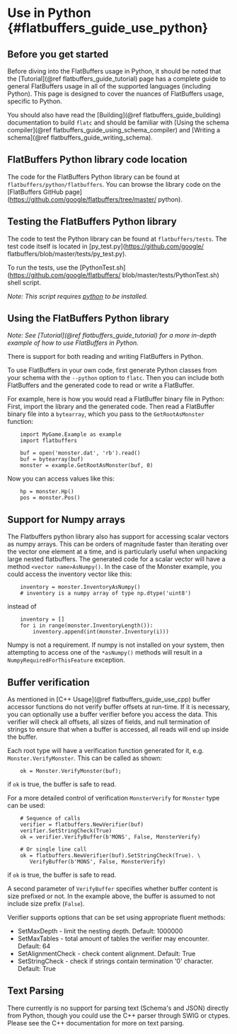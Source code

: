 Use in Python    {#flatbuffers_guide_use_python}
=============

## Before you get started

Before diving into the FlatBuffers usage in Python, it should be noted that the
[Tutorial](@ref flatbuffers_guide_tutorial) page has a complete guide to general
FlatBuffers usage in all of the supported languages (including Python). This
page is designed to cover the nuances of FlatBuffers usage, specific to
Python.

You should also have read the [Building](@ref flatbuffers_guide_building)
documentation to build `flatc` and should be familiar with
[Using the schema compiler](@ref flatbuffers_guide_using_schema_compiler) and
[Writing a schema](@ref flatbuffers_guide_writing_schema).

## FlatBuffers Python library code location

The code for the FlatBuffers Python library can be found at
`flatbuffers/python/flatbuffers`. You can browse the library code on the
[FlatBuffers GitHub page](https://github.com/google/flatbuffers/tree/master/
python).

## Testing the FlatBuffers Python library

The code to test the Python library can be found at `flatbuffers/tests`.
The test code itself is located in [py_test.py](https://github.com/google/
flatbuffers/blob/master/tests/py_test.py).

To run the tests, use the [PythonTest.sh](https://github.com/google/flatbuffers/
blob/master/tests/PythonTest.sh) shell script.

*Note: This script requires [python](https://www.python.org/) to be
installed.*

## Using the FlatBuffers Python library

*Note: See [Tutorial](@ref flatbuffers_guide_tutorial) for a more in-depth
example of how to use FlatBuffers in Python.*

There is support for both reading and writing FlatBuffers in Python.

To use FlatBuffers in your own code, first generate Python classes from your
schema with the `--python` option to `flatc`. Then you can include both
FlatBuffers and the generated code to read or write a FlatBuffer.

For example, here is how you would read a FlatBuffer binary file in Python:
First, import the library and the generated code. Then read a FlatBuffer binary
file into a `bytearray`, which you pass to the `GetRootAsMonster` function:

~~~~~~~~~~~~~~~~~~~~~~~~~~~~~~~~~~~~~~~~~~~~~~~~~~~~~~~~~~~~~~~~~~{.py}
    import MyGame.Example as example
    import flatbuffers

    buf = open('monster.dat', 'rb').read()
    buf = bytearray(buf)
    monster = example.GetRootAsMonster(buf, 0)
~~~~~~~~~~~~~~~~~~~~~~~~~~~~~~~~~~~~~~~~~~~~~~~~~~~~~~~~~~~~~~~~~~

Now you can access values like this:

~~~~~~~~~~~~~~~~~~~~~~~~~~~~~~~~~~~~~~~~~~~~~~~~~~~~~~~~~~~~~~~~~~{.py}
    hp = monster.Hp()
    pos = monster.Pos()
~~~~~~~~~~~~~~~~~~~~~~~~~~~~~~~~~~~~~~~~~~~~~~~~~~~~~~~~~~~~~~~~~~

## Support for Numpy arrays

The Flatbuffers python library also has support for accessing scalar
vectors as numpy arrays. This can be orders of magnitude faster than
iterating over the vector one element at a time, and is particularly
useful when unpacking large nested flatbuffers. The generated code for
a scalar vector will have a method `<vector name>AsNumpy()`. In the
case of the Monster example, you could access the inventory vector
like this:

~~~~~~~~~~~~~~~~~~~~~~~~~~~~~~~~~~~~~~~~~~~~~~~~~~~~~~~~~~~~~~~~~~{.py}
    inventory = monster.InventoryAsNumpy()
    # inventory is a numpy array of type np.dtype('uint8')
~~~~~~~~~~~~~~~~~~~~~~~~~~~~~~~~~~~~~~~~~~~~~~~~~~~~~~~~~~~~~~~~~~

instead of

~~~~~~~~~~~~~~~~~~~~~~~~~~~~~~~~~~~~~~~~~~~~~~~~~~~~~~~~~~~~~~~~~~{.py}
    inventory = []
    for i in range(monster.InventoryLength()):
        inventory.append(int(monster.Inventory(i)))
~~~~~~~~~~~~~~~~~~~~~~~~~~~~~~~~~~~~~~~~~~~~~~~~~~~~~~~~~~~~~~~~~~

Numpy is not a requirement. If numpy is not installed on your system,
then attempting to access one of the `*asNumpy()` methods will result
in a `NumpyRequiredForThisFeature` exception.

## Buffer verification 

As mentioned in [C++ Usage](@ref flatbuffers_guide_use_cpp) buffer
accessor functions do not verify buffer offsets at run-time. 
If it is necessary, you can optionally use a buffer verifier before you
access the data. This verifier will check all offsets, all sizes of
fields, and null termination of strings to ensure that when a buffer
is accessed, all reads will end up inside the buffer.

Each root type will have a verification function generated for it,
e.g. `Monster.VerifyMonster`. This can be called as shown:
~~~~~~~~~~~~~~~~~~~~~~~~~~~~~~~~~~~~~~~~~~~~~~~~~~~~~~~~~~~~~~~~~~{.py}
    ok = Monster.VerifyMonster(buf);
~~~~~~~~~~~~~~~~~~~~~~~~~~~~~~~~~~~~~~~~~~~~~~~~~~~~~~~~~~~~~~~~~~
if `ok` is true, the buffer is safe to read.

For a more detailed control of verification `MonsterVerify` for `Monster`
type can be used: 
~~~~~~~~~~~~~~~~~~~~~~~~~~~~~~~~~~~~~~~~~~~~~~~~~~~~~~~~~~~~~~~~~~{.py}
    # Sequence of calls
    verifier = flatbuffers.NewVerifier(buf)
    verifier.SetStringCheck(True)
    ok = verifier.VerifyBuffer(b'MONS', False, MonsterVerify)
    
    # Or single line call 
    ok = flatbuffers.NewVerifier(buf).SetStringCheck(True). \
       VerifyBuffer(b'MONS', False, MonsterVerify)
~~~~~~~~~~~~~~~~~~~~~~~~~~~~~~~~~~~~~~~~~~~~~~~~~~~~~~~~~~~~~~~~~~
if `ok` is true, the buffer is safe to read.

A second parameter of `VerifyBuffer` specifies whether buffer content is
size prefixed or not. In the example above, the buffer is assumed to not include
size prefix (`False`).

Verifier supports options that can be set using appropriate fluent methods:
* SetMaxDepth - limit the nesting depth. Default: 1000000
* SetMaxTables - total amount of tables the verifier may encounter. Default: 64
* SetAlignmentCheck - check content alignment. Default: True
* SetStringCheck - check if strings contain termination '0' character. Default: True
 
## Text Parsing

There currently is no support for parsing text (Schema's and JSON) directly
from Python, though you could use the C++ parser through SWIG or ctypes. Please
see the C++ documentation for more on text parsing.

<br>
